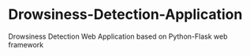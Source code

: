 # Drowsiness-Detection-Application
Drowsiness Detection Web Application based on Python-Flask web framework

